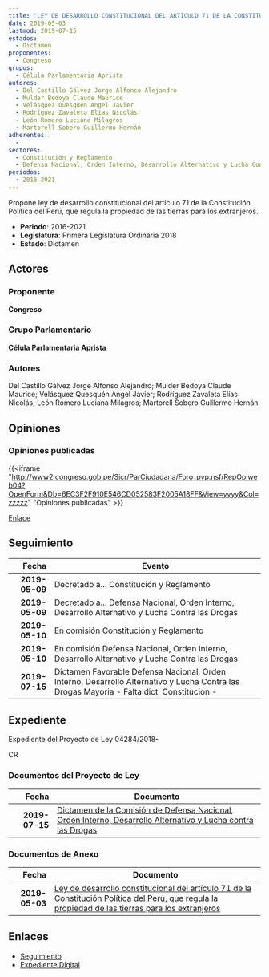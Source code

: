 ```yaml
---
title: "LEY DE DESARROLLO CONSTITUCIONAL DEL ARTÍCULO 71 DE LA CONSTITUCIÓN POLÍTICA DEL PERÚ, QUE REGULA LA PROPIEDAD DE LAS TIERRAS PARA LOS EXTRANJEROS"
date: 2019-05-03
lastmod: 2019-07-15
estados: 
  - Dictamen
proponentes: 
  - Congreso
grupos: 
  - Célula Parlamentaria Aprista
autores: 
  - Del Castillo Gálvez Jorge Alfonso Alejandro
  - Mulder Bedoya Claude Maurice
  - Velásquez Quesquén Angel Javier
  - Rodríguez Zavaleta Elías Nicolás
  - León Romero Luciana Milagros
  - Martorell Sobero Guillermo Hernán
adherentes: 
  - 
sectores: 
  - Constitución y Reglamento
  - Defensa Nacional, Orden Interno, Desarrollo Alternativo y Lucha Contra las Drogas
periodos: 
  - 2016-2021
---
```


Propone ley de desarrollo constitucional del artículo 71 de la Constitución Política del Perú, que regula la propiedad de las tierras para los extranjeros.

- **Periodo**: 2016-2021
- **Legislatura**: Primera Legislatura Ordinaria 2018
- **Estado**: Dictamen

## Actores

### Proponente

**Congreso**

### Grupo Parlamentario

**Célula Parlamentaria Aprista**

### Autores

Del Castillo Gálvez Jorge Alfonso Alejandro; Mulder Bedoya Claude Maurice; Velásquez Quesquén Angel Javier; Rodríguez Zavaleta Elías Nicolás; León Romero Luciana Milagros; Martorell Sobero Guillermo Hernán


## Opiniones

### Opiniones publicadas

{{<iframe "http://www2.congreso.gob.pe/Sicr/ParCiudadana/Foro_pvp.nsf/RepOpiweb04?OpenForm&Db=6EC3F2F910E546CD052583F2005A18FF&View=yyyy&Col=zzzzz" "Opiniones publicadas" >}}

[Enlace](http://www2.congreso.gob.pe/Sicr/ParCiudadana/Foro_pvp.nsf/RepOpiweb04?OpenForm&Db=6EC3F2F910E546CD052583F2005A18FF&View=yyyy&Col=zzzzz)

## Seguimiento

| Fecha | Evento |
|------:|--------|
| **2019-05-09** | Decretado a... Constitución y Reglamento|
| **2019-05-09** | Decretado a... Defensa Nacional, Orden Interno, Desarrollo Alternativo y Lucha Contra las Drogas|
| **2019-05-10** | En comisión Constitución y Reglamento|
| **2019-05-10** | En comisión Defensa Nacional, Orden Interno, Desarrollo Alternativo y Lucha Contra las Drogas|
| **2019-07-15** | Dictamen Favorable Defensa Nacional, Orden Interno, Desarrollo Alternativo y Lucha Contra las Drogas Mayoria - Falta dict. Constitución.-|


## Expediente

Expediente del Proyecto de Ley 04284/2018-

CR


### Documentos del Proyecto de Ley

| Fecha | Documento |
|------:|--------|
| **2019-07-15** | [Dictamen de la Comisión de Defensa Nacional, Orden Interno, Desarrollo Alternativo y Lucha contra las Drogas](http://www.leyes.congreso.gob.pe/Documentos/2016_2021/Dictamenes/Proyectos_de_Ley/04284DC07MAY20190715.pdf) |

### Documentos de Anexo

| Fecha | Documento |
|------:|--------|
| **2019-05-03** | [Ley de desarrollo constitucional del artículo 71 de la Constitución Política del Perú, que regula la propiedad de las tierras para los extranjeros](http://www.leyes.congreso.gob.pe/Documentos/2016_2021/Proyectos_de_Ley_y_de_Resoluciones_Legislativas/PL0428420190503..pdf) |

## Enlaces 

- [Seguimiento](http://www2.congreso.gob.pe/Sicr/TraDocEstProc/CLProLey2016.nsf/f7fff46988ca05b1052578e100829cc7/7f18fee431e7a75c052583ef00804d2d?OpenDocument)
- [Expediente Digital](http://www2.congreso.gob.pe/Sicr/TraDocEstProc/CLProLey2016.nsf/f7fff46988ca05b1052578e100829cc7/7f18fee431e7a75c052583ef00804d2d?OpenDocument&Click=05257FB7005EB655.eb71d0cf91d8294e05256cdf006b5706/$Body/0.1C6C)
